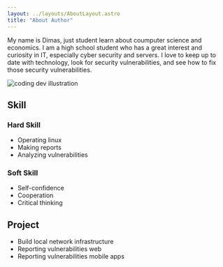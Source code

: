 ```yaml
---
layout: ../layouts/AboutLayout.astro
title: "About Author"
---
```


My name is Dimas, just student learn about coumputer science and economics.
I am a high school student who has a great interest and curiosity in IT, especially cyber security and servers. I love to keep up to date with technology, look for security vulnerabilities, and see how to fix those security vulnerabilities.

<div>
  <img src="/assets/dev.svg" class="sm:w-1/2 mx-auto" alt="coding dev illustration">
</div>

## Skill
### Hard Skill
- Operating linux
- Making reports
- Analyzing vulnerabilities

### Soft Skill 
- Self-confidence
- Cooperation
- Critical thinking

## Project
- Build local network infrastructure
- Reporting vulnerabilities web
- Reporting vulnerabilities mobile apps